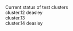 Current status of test clusters <br/>
cluster.12 deasley <br/>
cluster.13  <br/>
cluster.14 deasley <br/>
